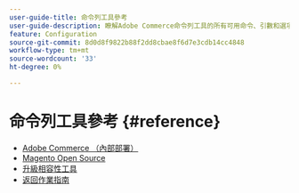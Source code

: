 ```yaml
---
user-guide-title: 命令列工具參考
user-guide-description: 瞭解Adobe Commerce命令列工具的所有可用命令、引數和選項。
feature: Configuration
source-git-commit: 8d0d8f9822b88f2dd8cbae8f6d7e3cdb14cc4848
workflow-type: tm+mt
source-wordcount: '33'
ht-degree: 0%

---
```



# 命令列工具參考 {#reference}

- [Adobe Commerce （內部部署）](commerce-on-premises.md)
- [Magento Open Source](magento-open-source.md)
- [升級相容性工具](uct.md)
- [返回作業指南](https://experienceleague.adobe.com/docs/commerce-operations/operational-guides/home.html)
